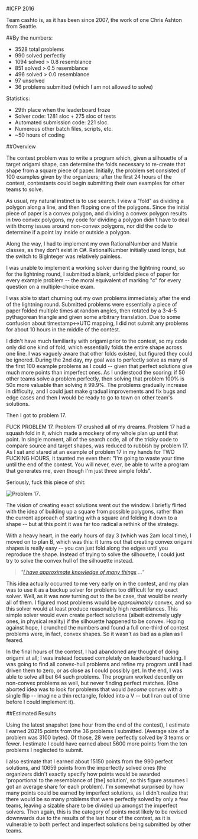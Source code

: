 #ICFP 2016

Team cashto is, as it has been since 2007, the work of one Chris Ashton from Seattle.

##By the numbers:

* 3528 total problems
* 990 solved perfectly
* 1094 solved > 0.8 resemblance
* 851 solved > 0.5 resemblance
* 496 solved > 0.0 resemblance
* 97 unsolved
* 36 problems submitted (which I am not allowed to solve)

Statistics:

* 29th place when the leaderboard froze
* Solver code: 1281 sloc + 275 sloc of tests
* Automated submission code: 221 sloc.
* Numerous other batch files, scripts, etc.
* ~50 hours of coding

##Overview

The contest problem was to write a program which, given a silhouette of a target origami shape, can determine the folds necessary to re-create that shape from a square piece of paper.  Initially, the problem set consisted of 100 examples given by the organizers; after the first 24 hours of the contest, contestants could begin submitting their own examples for other teams to solve.

As usual, my natural instinct is to use search.  I view a "fold" as dividing a polygon along a line, and then flipping one of the polygons.  Since the initial piece of paper is a convex polygon, and dividing a convex polygon results in two convex polygons, my code for dividing a polygon didn't have to deal with thorny issues around non-convex polygons, nor did the code to determine if a point lay inside or outside a polygon.

Along the way, I had to implement my own RationalNumber and Matrix classes, as they don't exist in C#.  RationalNumber initially used longs, but the switch to BigInteger was relatively painless.

I was unable to implement a working solver during the lightning round, so for the lightning round, I submitted a blank, unfolded piece of paper for every example problem -- the moral equivalent of marking "c" for every question on a multiple-choice exam.

I was able to start churning out my own problems immediately after the end of the lightning round. Submitted problems were essentially a piece of paper folded multiple times at random angles, then rotated by a 3-4-5 pythagorean triangle and given some arbitrary translation. Due to some confusion about timestamp<->UTC mapping, I did not submit any problems for about 10 hours in the middle of the contest.

I didn't have much familiarity with origami prior to the contest, so my code only did one kind of fold, which essentially folds the entire shape across one line. I was vaguely aware that other folds existed, but figured they could be ignored.  During the 2nd day, my goal was to perfectly solve as many of the first 100 example problems as I could -- given that perfect solutions give much more points than imperfect ones.  As I understood the scoring: if 50 other teams solve a problem perfectly, then solving that problem 100% is 50x more valuable than solving it 99.9%.  The problems gradually increase in difficulty, and I could just make gradual improvements and fix bugs and edge cases and then I would be ready to go to town on other team's solutions.
	
Then I got to problem 17.  

FUCK PROBLEM 17.  Problem 17 crushed all of my dreams.  Problem 17 had a squash fold in it, which made a mockery of my whole plan up until that point.  In single moment, all of the search code, all of the tricky code to compare source and target shapes, was reduced to rubbish by problem 17.  As I sat and stared at an example of problem 17 in my hands for TWO FUCKING HOURS, it taunted me even then: "I'm going to waste your time until the end of the contest. You will never, ever, be able to write a program that generates me, even though I'm just three simple folds".

Seriously, fuck this piece of shit:

![Problem 17](https://dl.dropboxusercontent.com/u/31272201/icfp/2016/p17.jpg).

The vision of creating exact solutions went out the window.  I briefly flirted with the idea of building up a square from possible polygons, rather than the current approach of starting with a square and folding it down to a shape -- but at this point it was far too radical a rethink of the strategy.

With a heavy heart, in the early hours of day 3 (which was 2am local time), I moved on to plan B, which was this: it turns out that creating convex origami shapes is really easy -- you can just fold along the edges until you reproduce the shape.  Instead of trying to solve the silhouette, I could just try to solve the convex hull of the silhouette instead.  

> *"[I have approximate knowledge of many things](https://youtu.be/W9_iQ1FSnp8?t=33s) ..."*

This idea actually occurred to me very early on in the contest, and my plan was to use it as a backup solver for problems too difficult for my exact solver.  Well, as it was now turning out to the be case, that would be nearly all of them.  I figured most problems would be *approximately* convex, and so this solver would at least produce reasonably high resemblances.  This simple solver would even create perfect solutions (albeit extremely ugly ones, in physical reality) if the silhouette happened to be convex.  Hoping against hope, I crunched the numbers and found a full one-third of contest problems were, in fact, convex shapes.  So it wasn't as bad as a plan as I feared.

In the final hours of the contest, I had abandoned any thought of doing origami at all; I was instead focused completely on leaderboard hacking.  I was going to find all convex-hull problems and refine my program until I had driven them to zero, or as close as I could possibly get.  In the end, I was able to solve all but 64 such problems.  The program worked decently on non-convex problems as well, but never finding perfect matches.  (One aborted idea was to look for problems that would *become* convex with a single flip -- imagine a thin rectangle, folded into a V -- but I ran out of time before I could implement it).

##Estimated Results

Using the latest snapshot (one hour from the end of the contest), I estimate I earned 20215 points from the 36 problems I submitted.  (Average size of a problem was 3100 bytes).  Of those, 28 were perfectly solved by 3 teams or fewer.  I estimate I could have earned about 5600 more points from the ten problems I neglected to submit.

I also estimate that I earned about 15150 points from the 990 perfect solutions, and 10659 points from the imperfectly solved ones (the organizers didn't exactly specify how points would be awarded 'proportional to the resemblance of [the] solution', so this figure assumes I got an average share for each problem). I'm somewhat surprised by how many points could be earned by imperfect solutions, as I didn't realize that there would be so many problems that were perfectly solved by only a few teams, leaving a sizable share to be divided up amongst the imperfect solvers.  Then again, this is the category of points most likely to be revised downwards due to the results of the last hour of the contest, as it is vulnerable to both perfect and imperfect solutions being submitted by other teams.
